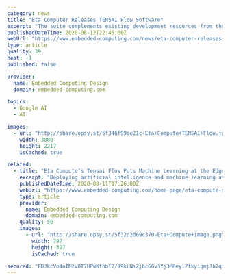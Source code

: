 ```yaml
---
category: news
title: "Eta Computer Releases TENSAI Flow Software"
excerpt: "The suite complements existing development resources from the company and allows for seamless design from concept to firmware."
publishedDateTime: 2020-08-12T22:45:00Z
webUrl: "https://www.embedded-computing.com/news/eta-computer-releases-tensai-flow-software"
type: article
quality: 39
heat: -1
published: false

provider:
  name: Embedded Computing Design
  domain: embedded-computing.com

topics:
  - Google AI
  - AI

images:
  - url: "http://share.opsy.st/5f346f99ae21c-Eta+Compute+TENSAI+Flow.jpg"
    width: 3080
    height: 2217
    isCached: true

related:
  - title: "Eta Compute’s Tensai Flow Puts Machine Learning at the Edge of the IoT"
    excerpt: "Deploying artificial intelligence and machine learning at the Edge of the IoT has long been the Holy Grail for design engineers."
    publishedDateTime: 2020-08-11T17:26:00Z
    webUrl: "https://www.embedded-computing.com/home-page/eta-compute-s-tensai-flow-puts-machine-learning-at-the-edge-of-the-iot"
    type: article
    provider:
      name: Embedded Computing Design
      domain: embedded-computing.com
    quality: 56
    images:
      - url: "http://share.opsy.st/5f32d2d69c370-Eta+Compute+image.png"
        width: 797
        height: 397
        isCached: true

secured: "FDJkcVo4oIM2vOT7HPwKthbI2/99kLNiZjbc6Gv3Yj3M6eylZtkyiqmjJb2qmbeh2vCJN6dYw8ijYAEQYS1F0DD+ABM4QfeDVc6ZBpAZBmI0AseVblRN569FhDnwHL8n2SFSzje6FP0dP8b4LLK1zzbhGwE7CxidOzbEmBe9nBCT/7DXvmU+J0wJna9xv06zkue9+gNMLPj8dFRQi7cmf9ZItpJmRpfkNIKbJsUilj9t+IqqebLYQQXLol7D7gzwQaSgY20CpJVVRdo6+V8EDf2Wf7Qbw3iMXLKmLugZxYRQ5lhjLQuhoUf20fljUPlCbB9ig76OYyEm6vJWbmdADw==;eEY1rPKpBiQvvD89LU92Jg=="
---
```


